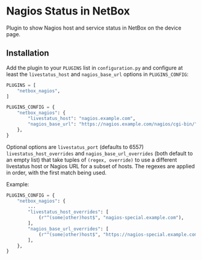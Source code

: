 # Nagios Status in NetBox

Plugin to show Nagios host and service status in NetBox on the device page.

## Installation

Add the plugin to your `PLUGINS` list in `configuration.py` and configure at
least the `livestatus_host` and `nagios_base_url` options in `PLUGINS_CONFIG`:

```python
PLUGINS = [
    "netbox_nagios",
]

PLUGINS_CONFIG = {
    "netbox_nagios": {
        "livestatus_host": "nagios.example.com",
        "nagios_base_url": "https://nagios.example.com/nagios/cgi-bin/",
    },
}
```

Optional options are `livestatus_port` (defaults to 6557)
`livestatus_host_overrides` and `nagios_base_url_overrides` (both default to an
empty list) that take tuples of `(regex, override)` to use a different
livestatus host or Nagios URL for a subset of hosts. The regexes are applied in
order, with the first match being used.

Example:

```python
PLUGINS_CONFIG = {
    "netbox_nagios": {
        ...
        "livestatus_host_overrides": [
            (r"^(some|other)host$", "nagios-special.example.com"),
        ],
        "nagios_base_url_overrides": [
            (r"^(some|other)host$", "https://nagios-special.example.com/nagios/cgi-bin/"),
        ],
    },
}
```
